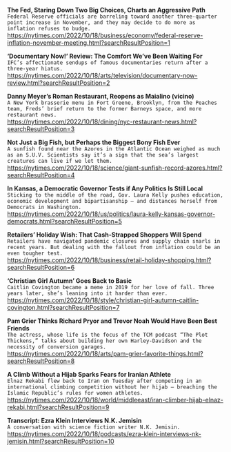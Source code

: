 **The Fed, Staring Down Two Big Choices, Charts an Aggressive Path**\
`Federal Reserve officials are barreling toward another three-quarter point increase in November, and they may decide to do more as inflation refuses to budge.`\
https://nytimes.com/2022/10/18/business/economy/federal-reserve-inflation-november-meeting.html?searchResultPosition=1

**‘Documentary Now!’ Review: The Comfort We’ve Been Waiting For**\
`IFC’s affectionate sendups of famous documentaries return after a three-year hiatus.`\
https://nytimes.com/2022/10/18/arts/television/documentary-now-review.html?searchResultPosition=2

**Danny Meyer’s Roman Restaurant, Reopens as Maialino (vicino)**\
`A New York brasserie menu in Fort Greene, Brooklyn, from the Peaches team, Freds’ brief return to the former Barneys space, and more restaurant news.`\
https://nytimes.com/2022/10/18/dining/nyc-restaurant-news.html?searchResultPosition=3

**Not Just a Big Fish, but Perhaps the Biggest Bony Fish Ever**\
`A sunfish found near the Azores in the Atlantic Ocean weighed as much as an S.U.V. Scientists say it’s a sign that the sea’s largest creatures can live if we let them.`\
https://nytimes.com/2022/10/18/science/giant-sunfish-record-azores.html?searchResultPosition=4

**In Kansas, a Democratic Governor Tests if Any Politics Is Still Local**\
`Sticking to the middle of the road, Gov. Laura Kelly pushes education, economic development and bipartisanship — and distances herself from Democrats in Washington.`\
https://nytimes.com/2022/10/18/us/politics/laura-kelly-kansas-governor-democrats.html?searchResultPosition=5

**Retailers’ Holiday Wish: That Cash-Strapped Shoppers Will Spend**\
`Retailers have navigated pandemic closures and supply chain snarls in recent years. But dealing with the fallout from inflation could be an even tougher test.`\
https://nytimes.com/2022/10/18/business/retail-holiday-shopping.html?searchResultPosition=6

**‘Christian Girl Autumn’ Goes Back to Basic**\
`Caitlin Covington became a meme in 2019 for her love of fall. Three years later, she’s leaning into it harder than ever.`\
https://nytimes.com/2022/10/18/style/christian-girl-autumn-caitlin-covington.html?searchResultPosition=7

**Pam Grier Thinks Richard Pryor and Trevor Noah Would Have Been Best Friends**\
`The actress, whose life is the focus of the TCM podcast “The Plot Thickens,” talks about building her own Harley-Davidson and the necessity of conversion garages.`\
https://nytimes.com/2022/10/18/arts/pam-grier-favorite-things.html?searchResultPosition=8

**A Climb Without a Hijab Sparks Fears for Iranian Athlete**\
`Elnaz Rekabi flew back to Iran on Tuesday after competing in an international climbing competition without her hijab — breaching the Islamic Republic’s rules for women athletes.`\
https://nytimes.com/2022/10/18/world/middleeast/iran-climber-hijab-elnaz-rekabi.html?searchResultPosition=9

**Transcript: Ezra Klein Interviews N.K. Jemisin**\
`A conversation with science fiction writer N.K. Jemisin.`\
https://nytimes.com/2022/10/18/podcasts/ezra-klein-interviews-nk-jemisin.html?searchResultPosition=10


